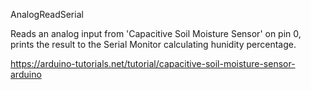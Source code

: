AnalogReadSerial

  Reads an analog input from 'Capacitive Soil Moisture Sensor' on pin 0, prints the result to the Serial Monitor calculating hunidity percentage.
  
  https://arduino-tutorials.net/tutorial/capacitive-soil-moisture-sensor-arduino

